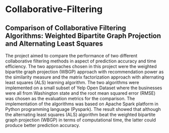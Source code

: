 # Collaborative-Filtering
## Comparison of Collaborative Filtering Algorithms: Weighted Bipartite Graph Projection and Alternating Least Squares

The project aimed to compare the performance of two different collaborative filtering methods in aspect of
prediction accuracy and time efficiency. The two approaches chosen in this project were the weighted bipartite
graph projection (WBGP) approach with recommendation power as the similarity measure and the matrix
factorization approach with alternating least squares (ALS) learning algorithm. The two algorithms were
implemented on a small subset of Yelp Open Dataset where the businesses were all from Washington state
and the root mean squared error (RMSE) was chosen as the evaluation metrics for the comparison. The
implementation of the algorithms was based on Apache Spark platform in Python programming language
(Pyspark). The result showed that although the alternating least squares (ALS) algorithm beat the weighted
bipartite graph projection (WBGP) in terms of computational time, the latter could produce better prediction
accuracy.
